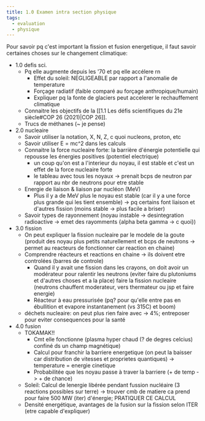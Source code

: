 ```yaml
---
title: 1.0 Examen intra section physique
tags:
  - evaluation
  - physique
---
```


Pour savoir pq c'est important la fission et fusion energetique, il faut savoir certaines choses sur le changement climatique:
- 1.0 defis sci.
	- Pq elle augmente depuis les '70 et pq elle accélere rn
		- Effet du soleil: NEGLIGEABLE par rapport a l'anomalie de temperature
		- Forçage radiatif (faible comparé au forçage anthropique/humain)
		- Expliquer pq la fonte de glaciers peut accelerer le rechauffement climatique
	- Connaitre les objectifs de la [[1.1 Les défis scientifiques du 21e siècle#COP 26 (2021)|COP 26]].
	- Trucs de méthanes (~ je pense)
- 2.0 nucleaire
	- Savoir utiliser la notation, X, N, Z, c quoi nucleons, proton, etc
	- Savoir utiliser E = mc^2 dans les calculs
	- Connaitre la force nucleaire forte: la barrière d'énergie potentielle qui repousse les énergies positives (potentiel electrique)
		- un coup qu'on est a l'interieur du noyau, il est stable et c'est un effet de la force nucleaire forte
		- le tableau avec tous les noyaux -> prenait bcps de neutron par rapport au nbr de neutrons pour etre stable
	- Energie de liaison & liaison par nucléon (MeV)
		- Plus il y a de MeV plus le noyau est stable (car il y a une force plus grande qui les tient ensemble) -> pq certains font liaison et d'autres fission (moins stable -> plus facile a briser)
	- Savoir types de rayonnement (noyau instable -> desintegration radioactive -> emet des rayomments {alpha beta gamma -> c quoi})
- 3.0 fission
	- On peut expliquer la fission nucleaire par le modele de la goute (produit des noyau plus petits naturellement et bcps de neutrons -> permet au reacteurs de fonctionner car reaction en chaine)
	- Comprendre réacteurs et reactions en chaine -> ils doivent etre controlées (barres de controle)
		- Quand il y avait une fission dans les crayons, on doit avoir un modérateur pour ralentir les neutrons (eviter faire du plutoniums et d'autres choses et a la place) faire la fission nucleaire (neutrons chauffent moderateur, vers thermateur ou jsp et faire energie)
		- Réacteur à eau pressurisée (pq? pour qu'elle entre pas en ébullition et evapore instantanement (vs 315C) et boom)
	- déchets nucleaire: on peut plus rien faire avec -> 4%; entreposer pour eviter consequences pour la santé
- 4.0 fusion
	- TOKAMAK!!
		- Cmt elle fonctionne (plasma hyper chaud (? de degres celcius) confiné ds un champ magnétique)
		- Calcul pour franchir la barriere energetique (on peut la baisser car distribution de vitesses et proprietes quantiques) -> temperature = energie cinetique
		- Probabilitée que les noyau passe à traver la barriere (+ de temp -> + de chance)
	- Soleil: Calcul de lenergie libérée pendant fussion nucléaire (3 reactions possibles sur terre) -> trouver cmb de matiere ca prend pour faire 500 MW (iter) d'énergie; PRATIQUER CE CALCUL
	- Densité energétique, avantages de la fusion sur la fission selon ITER (etre capable d'expliquer)